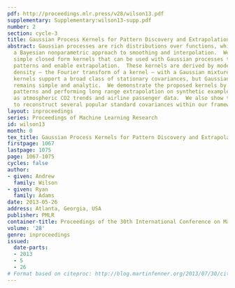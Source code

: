 ```yaml
---
pdf: http://proceedings.mlr.press/v28/wilson13.pdf
supplementary: Supplementary:wilson13-supp.pdf
number: 2
section: cycle-3
title: Gaussian Process Kernels for Pattern Discovery and Extrapolation
abstract: Gaussian processes are rich distributions over functions, which provide
  a Bayesian nonparametric approach to smoothing and interpolation.  We introduce
  simple closed form kernels that can be used with Gaussian processes to discover
  patterns and enable extrapolation.  These kernels are derived by modelling a spectral
  density – the Fourier transform of a kernel – with a Gaussian mixture.  The proposed
  kernels support a broad class of stationary covariances, but Gaussian process inference
  remains simple and analytic.  We demonstrate the proposed kernels by discovering
  patterns and performing long range extrapolation on synthetic examples, as well
  as atmospheric CO2 trends and airline passenger data.  We also show that it is possible
  to reconstruct several popular standard covariances within our framework.
layout: inproceedings
series: Proceedings of Machine Learning Research
id: wilson13
month: 0
tex_title: Gaussian Process Kernels for Pattern Discovery and Extrapolation
firstpage: 1067
lastpage: 1075
page: 1067-1075
cycles: false
author:
- given: Andrew
  family: Wilson
- given: Ryan
  family: Adams
date: 2013-05-26
address: Atlanta, Georgia, USA
publisher: PMLR
container-title: Proceedings of the 30th International Conference on Machine Learning
volume: '28'
genre: inproceedings
issued:
  date-parts:
  - 2013
  - 5
  - 26
# Format based on citeproc: http://blog.martinfenner.org/2013/07/30/citeproc-yaml-for-bibliographies/
---
```

